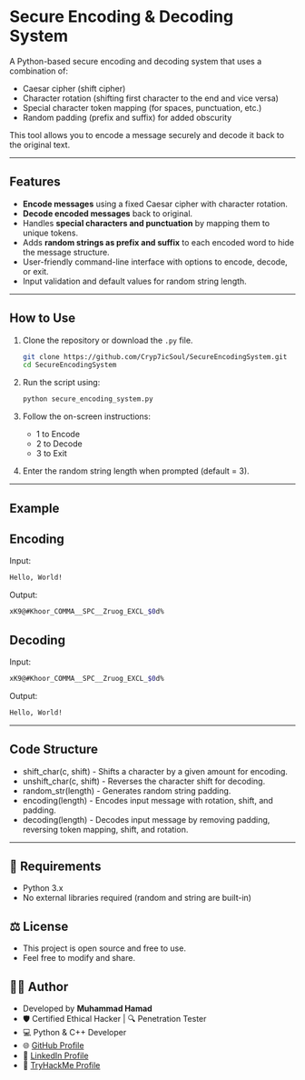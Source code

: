 # Secure Encoding & Decoding System

A Python-based secure encoding and decoding system that uses a combination of:

- Caesar cipher (shift cipher)
- Character rotation (shifting first character to the end and vice versa)
- Special character token mapping (for spaces, punctuation, etc.)
- Random padding (prefix and suffix) for added obscurity

This tool allows you to encode a message securely and decode it back to the original text.

---

## Features

- **Encode messages** using a fixed Caesar cipher with character rotation.
- **Decode encoded messages** back to original.
- Handles **special characters and punctuation** by mapping them to unique tokens.
- Adds **random strings as prefix and suffix** to each encoded word to hide the message structure.
- User-friendly command-line interface with options to encode, decode, or exit.
- Input validation and default values for random string length.

---

## How to Use

1. Clone the repository or download the `.py` file.
   
   ```bash
   git clone https://github.com/Cryp7icSoul/SecureEncodingSystem.git
   cd SecureEncodingSystem
   
2. Run the script using:
   ```bash
   python secure_encoding_system.py

3. Follow the on-screen instructions:
    - 1 to Encode
    - 2 to Decode
    - 3 to Exit

4. Enter the random string length when prompted (default = 3).

---

## Example
## Encoding
  Input:
  ```bash
  Hello, World!
  ```
  Output:
  ```bash
  xK9@#Khoor_COMMA__SPC__Zruog_EXCL_$0d%
  ```
## Decoding
  Input:
  ```bash
  xK9@#Khoor_COMMA__SPC__Zruog_EXCL_$0d%
  ``` 
  Output:
  ```bash
  Hello, World!
  ```
---

## Code Structure
- shift_char(c, shift) - Shifts a character by a given amount for encoding.
- unshift_char(c, shift) - Reverses the character shift for decoding.
- random_str(length) - Generates random string padding.
- encoding(length) - Encodes input message with rotation, shift, and padding.
- decoding(length) - Decodes input message by removing padding, reversing token mapping, shift, and rotation.

---

## 🧠 Requirements

- Python 3.x  
- No external libraries required (random and string are built-in)

## ⚖️ License

- This project is open source and free to use.  
- Feel free to modify and share.

## 👨‍💻 Author

- Developed by **Muhammad Hamad**  
- 🛡️ Certified Ethical Hacker | 🔍 Penetration Tester  
- 💻 Python & C++ Developer  
- 🌐 [GitHub Profile](https://github.com/Cryp7icSoul/)
- 🔗 [LinkedIn Profile](https://www.linkedin.com/in/cryp7icsoul/)
- 🎯 [TryHackMe Profile](https://tryhackme.com/p/Cryp7icSoul)
